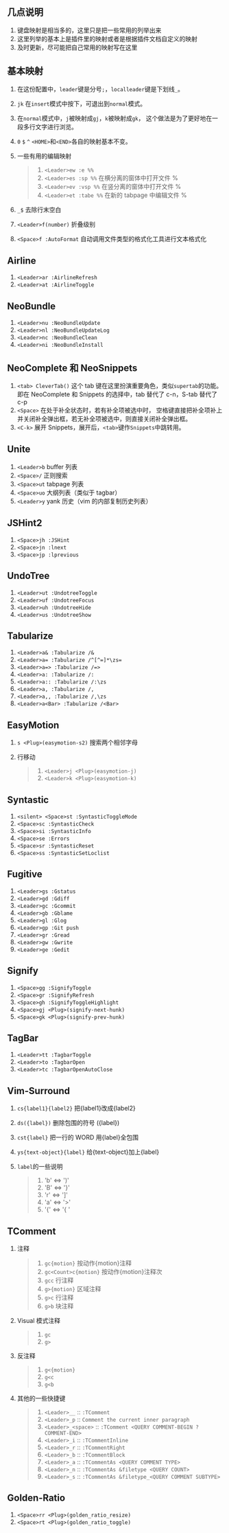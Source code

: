 ## 几点说明
1. 键盘映射是相当多的，这里只是把一些常用的列举出来
2. 这里列举的基本上是插件里的映射或者是根据插件文档自定义的映射
3. 及时更新，尽可能把自己常用的映射写在这里

## 基本映射
1. 在这份配置中，`leader`键是分号`;`，`localleader`键是下划线`_`。
1. `jk` 在`insert`模式中按下，可退出到`normal`模式。
1. 在`normal`模式中，`j`被映射成`gj`，`k`被映射成`gk`，
这个做法是为了更好地在一段多行文字进行浏览。
1. `0` `$` `^` `<HOME>`和`<END>`各自的映射基本不变。
1. 一些有用的编辑映射

   > 1. `<Leader>ew :e %%`
   > 2. `<Leader>es :sp %%` 在横分离的窗体中打开文件 %
   > 3. `<Leader>ev :vsp %%` 在竖分离的窗体中打开文件 %
   > 4. `<Leader>et :tabe %%` 在新的 tabpage 中编辑文件 %

1. `_$` 去除行末空白
1. `<Leader>f(number)` 折叠级别
1. `<Space>f :AutoFormat` 自动调用文件类型的格式化工具进行文本格式化

## Airline
1. `<Leader>ar :AirlineRefresh`
1. `<Leader>at :AirlineToggle`

## NeoBundle
1. `<Leader>nu :NeoBundleUpdate`
1. `<Leader>nl :NeoBundleUpdateLog`
1. `<Leader>nc :NeoBundleClean`
1. `<Leader>ni :NeoBundleInstall`

## NeoComplete 和 NeoSnippets
1. `<tab> CleverTab()` 这个 tab 键在这里扮演重要角色，类似`supertab`的功能。
即在 NeoComplete 和 Snippets 的选择中，tab 替代了 c-n，S-tab 替代了 c-p
1. `<Space>` 在处于补全状态时，若有补全项被选中时，
空格键直接把补全项补上并关闭补全弹出框，若无补全项被选中，则直接关闭补全弹出框。
1. `<C-k>` 展开 Snippets，展开后，`<tab>`键作`Snippets`中跳转用。

## Unite
1. `<Leader>b` buffer 列表
1. `<Space>/` 正则搜索
1. `<Space>ut` tabpage 列表
1. `<Space>uo` 大纲列表（类似于 tagbar）
1. `<Leader>y` yank 历史（vim 的内部复制历史列表）

## JSHint2
1. `<Space>jh :JSHint`
1. `<Space>jn :lnext`
1. `<Space>jp :lprevious`

## UndoTree
1. `<Leader>ut :UndotreeToggle`
1. `<Leader>uf :UndotreeFocus`
1. `<Leader>uh :UndotreeHide`
1. `<Leader>us :UndotreeShow`

## Tabularize
1. `<Leader>a& :Tabularize /&`
1. `<Leader>a= :Tabularize /^[^=]*\zs=`
1. `<Leader>a=> :Tabularize /=>`
1. `<Leader>a: :Tabularize /:`
1. `<Leader>a:: :Tabularize /:\zs`
1. `<Leader>a, :Tabularize /,`
1. `<Leader>a,, :Tabularize /,\zs`
1. `<Leader>a<Bar> :Tabularize /<Bar>`

## EasyMotion
1. `s <Plug>(easymotion-s2)` 搜索两个相邻字母
1. 行移动

    > 1. `<Leader>j <Plug>(easymotion-j)`
    > 2. `<Leader>k <Plug>(easymotion-k)`

## Syntastic
1. `<silent> <Space>st :SyntasticToggleMode`
1. `<Space>sc :SyntasticCheck`
1. `<Space>si :SyntasticInfo`
1. `<Space>se :Errors`
1. `<Space>sr :SyntasticReset`
1. `<Space>ss :SyntasticSetLoclist`

## Fugitive
1. `<Leader>gs :Gstatus`
1. `<Leader>gd :Gdiff`
1. `<Leader>gc :Gcommit`
1. `<Leader>gb :Gblame`
1. `<Leader>gl :Glog`
1. `<Leader>gp :Git push`
1. `<Leader>gr :Gread`
1. `<Leader>gw :Gwrite`
1. `<Leader>ge :Gedit`

## Signify
1. `<Space>gg :SignifyToggle`
1. `<Space>gr :SignifyRefresh`
1. `<Space>gh :SignifyToggleHighlight`
1. `<Space>gj <Plug>(signify-next-hunk)`
1. `<Space>gk <Plug>(signify-prev-hunk)`

## TagBar
1. `<Leader>tt :TagbarToggle`
1. `<Leader>to :TagbarOpen`
1. `<Leader>tc :TagbarOpenAutoClose`

## Vim-Surround
1. `cs{label1}{label2}` 把{label1}改成{label2}
2. `ds({label})` 删除包围的符号 ({label})
1. `cst{label}` 把一行的 WORD 用{label}全包围
1. `ys{text-object}{label}` 给{text-object}加上{label}
1. `label`的一些说明

    > 1. 'b' <=> ')'
    > 2. 'B' <=> '}'
    > 3. 'r' <=> ']'
    > 4. 'a' <=> '>'
    > 5. '{' <=> '{ '

## TComment
1. 注释

    > 1. `gc{motion}` 按动作{motion}注释
    > 2. `gc<Count>c{motion}` 按动作{motion}注释<Count>次
    > 3. `gcc` 行注释
    > 4. `g>{motion}` 区域注释
    > 5. `g>c` 行注释
    > 6. `g>b` 块注释

1. Visual 模式注释

    > 1. `gc`
    > 2. `g>`

2. 反注释

    > 1. `g<{motion}`
    > 2. `g<c`
    > 3. `g<b`

1. 其他的一些快捷键

    > 1. `<Leader>__`       :: `:TComment`
    > 2. `<Leader>_p`       :: `Comment the current inner paragraph`
    > 3. `<Leader>_<space>` :: `:TComment <QUERY COMMENT-BEGIN ?COMMENT-END>`
    > 4. `<Leader>_i`       :: `:TCommentInline`
    > 5. `<Leader>_r`       :: `:TCommentRight`
    > 6. `<Leader>_b`       :: `:TCommentBlock`
    > 7. `<Leader>_a`       :: `:TCommentAs <QUERY COMMENT TYPE>`
    > 8. `<Leader>_n`       :: `:TCommentAs &filetype <QUERY COUNT>`
    > 9. `<Leader>_s`       :: `:TCommentAs &filetype_<QUERY COMMENT SUBTYPE>`

## Golden-Ratio
1. `<Space>rr <Plug>(golden_ratio_resize)`
2. `<Space>rt <Plug>(golden_ratio_toggle)`
